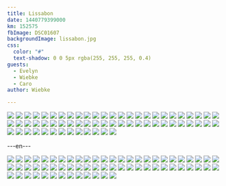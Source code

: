 ```yaml
---
title: Lissabon
date: 1440779399000
km: 152575
fbImage: DSC01607
backgroundImage: lissabon.jpg
css:
  color: "#"
  text-shadow: 0 0 5px rgba(255, 255, 255, 0.4)
guests:
  - Evelyn
  - Wiebke
  - Caro
author: Wiebke

---
```


![](DSC01607)
![](DSC01612)
![](DSC01621)
![](DSC01626)
![](DSC01629)
![](DSC01632)
![](DSC01633)
![](DSC01635)
![](DSC01639)
![](DSC01649)
![](DSC01651)
![](IMG_0611)
![](IMG_0617)
![](IMG_0622)
![](IMG_0623)
![](IMG_0653)
![](IMG_0655)
![](IMG_0662)
![](IMG_0666)
![](IMG_0670)
![](IMG_0673)
![](IMG_0678)
![](IMG_0679)
![](IMG_0686)
![](IMG_0695)
![](IMG_0699)
![](IMG_0714)
![](DSC01659)
![](IMG_0718)
![](IMG_0720)
![](DSC01661)
![](DSC01663)
![](DSC01681)
![](DSC01697)
![](DSC01699)
![](DSC01700)
![](IMG_0724)
![](IMG_0726)
![](IMG_0727)
![](IMG_0734)
![](IMG_0741)
![](IMG_0750)
![](DSC01715)
![](DSC01718)
![](DSC01725)
![](DSC01734)
![](DSC01736)
![](DSC01738)
![](DSC01745)
![](DSC01747)
![](DSC01749)
![](DSC01764)
![](DSC01779)
![](IMG_0759)
![](IMG_0763)
![](DSC01793)
![](IMG_0809)
![](DSC01797)
![](DSC01806)
![](DSC01810)
![](DSC01812)
![](IMG_0819)
![](IMG_0764)

---en---

![](DSC01607)
![](DSC01612)
![](DSC01621)
![](DSC01626)
![](DSC01629)
![](DSC01632)
![](DSC01633)
![](DSC01635)
![](DSC01639)
![](DSC01649)
![](DSC01651)
![](IMG_0611)
![](IMG_0617)
![](IMG_0622)
![](IMG_0623)
![](IMG_0653)
![](IMG_0655)
![](IMG_0662)
![](IMG_0666)
![](IMG_0670)
![](IMG_0673)
![](IMG_0678)
![](IMG_0679)
![](IMG_0686)
![](IMG_0695)
![](IMG_0699)
![](IMG_0714)
![](DSC01659)
![](IMG_0718)
![](IMG_0720)
![](DSC01661)
![](DSC01663)
![](DSC01681)
![](DSC01697)
![](DSC01699)
![](DSC01700)
![](IMG_0724)
![](IMG_0726)
![](IMG_0727)
![](IMG_0734)
![](IMG_0741)
![](IMG_0750)
![](DSC01715)
![](DSC01718)
![](DSC01725)
![](DSC01734)
![](DSC01736)
![](DSC01738)
![](DSC01745)
![](DSC01747)
![](DSC01749)
![](DSC01764)
![](DSC01779)
![](IMG_0759)
![](IMG_0763)
![](DSC01793)
![](IMG_0809)
![](DSC01797)
![](DSC01806)
![](DSC01810)
![](DSC01812)
![](IMG_0819)
![](IMG_0764)

